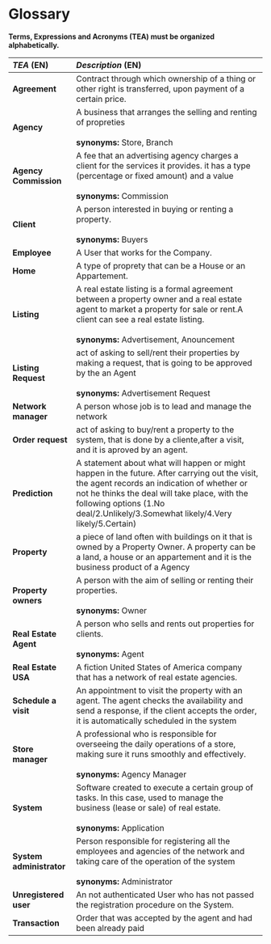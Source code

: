 # Glossary

**Terms, Expressions and Acronyms (TEA) must be organized alphabetically.**


| **_TEA_** (EN)           | **_Description_** (EN)                                                                                                                                                                                          |                                       
|:-------------------------|:----------------------------------------------------------------------------------------------------------------------------------------------------------------------------------------------------------------|
| **Agreement**            | Contract through which ownership of a thing or other right is transferred, upon payment of a certain price.                                                                                                     |
| **Agency**               | A business that arranges the selling and renting of propreties <br><br>__synonyms:__ Store, Branch                                                                                                              |
| **Agency Commission**    | A fee that an advertising agency charges a client for the services it provides. it has a type (percentage or  fixed amount) and a value<br><br>__synonyms:__ Commission                                         |
| **Client**               | A person interested in buying or renting a property. <br><br>__synonyms:__ Buyers                                                                                                                           |
| **Employee**             | A User that works for the Company.|
| **Home**                 | A type of proprety that can be a House or an Appartement.|
| **Listing**              | A real estate listing is a formal agreement between a property owner and a real estate agent to market a property for sale or rent.A client can see a real estate listing. <br><br>__synonyms:__ Advertisement, Anouncement |
| **Listing Request**      | act of asking to sell/rent their properties by making a request, that is going to be approved by the an Agent <br><br>__synonyms:__ Advertisement Request|
| **Network manager**      | A person whose job is to lead and manage the network |
| **Order request**        | act of asking to buy/rent a property to the system, that is done by a cliente,after a visit, and it is aproved by an agent.|
| **Prediction**           | A statement about what will happen or might happen in the future. After carrying out the visit, the agent records an indication of whether or not he thinks the deal will take place, with the following options (1.No deal/2.Unlikely/3.Somewhat likely/4.Very likely/5.Certain) |  
| **Property**             | a piece of land often with buildings on it that is owned by a Property Owner. A property can be a land, a house or an appartement and it is the business product of a Agency |  
| **Property owners** | A person with the aim of selling or renting their properties.<br><br>__synonyms:__ Owner|
| **Real Estate Agent**    | A person who sells and rents out properties for clients.<br><br> __synonyms:__ Agent|
| **Real Estate USA**      | A fiction United States of America company that has a network of real estate agencies.|
| **Schedule a visit**     | An appointment to visit the property with an agent. The agent checks the availability and send a response, if the client accepts the order, it is automatically scheduled in the system |
| **Store manager**        | A professional who is responsible for overseeing the daily operations of a store, making sure it runs smoothly and effectively. <br><br>__synonyms:__ Agency Manager                                            |
| **System**               | Software created to execute a certain group of tasks. In this case, used to manage the business (lease or sale) of real estate. <br><br>__synonyms:__ Application                                               |
| **System administrator** | Person responsible for registering all the employees and agencies of the network and taking care of the operation of the system <br><br>__synonyms:__ Administrator                                             |
| **Unregistered user**    | An not authenticated User who has not passed the registration procedure on the System.|
| **Transaction**    | Order that was accepted by the agent and had been already paid|

